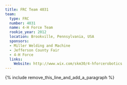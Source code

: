```yaml
---
title: FRC Team 4031
team:
  type: FRC
  number: 4031
  name: 4-H Force Team
  rookie_year: 2012
  location: Brookville, Pennsylvania, USA
  sponsors:
  - Miller Welding and Machine
  - Jefferson County Fair
  - 4-H Force
  links:
    Website: http://www.wix.com/skm30/4-hforcerobotics
---
```


{% include remove_this_line_and_add_a_paragraph %}